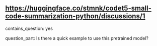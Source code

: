 ## https://huggingface.co/stmnk/codet5-small-code-summarization-python/discussions/1

contains_question: yes

question_part: Is there a quick example to use this pretrained model?